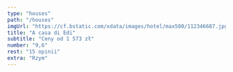 ```yaml
---
type: "houses"
path: "/houses"
imgUrl: "https://cf.bstatic.com/xdata/images/hotel/max500/112346687.jpg?k=b0c1b36d31151ed463b8960c21e868584043522f4f380c0f382994d4b3e7ada2&o="
title: "A casa di Edi"
subtitle: "Ceny od 1 573 zł"
number: "9,6"
rest: "15 opinii" 
extra: "Rzym"
---
```


